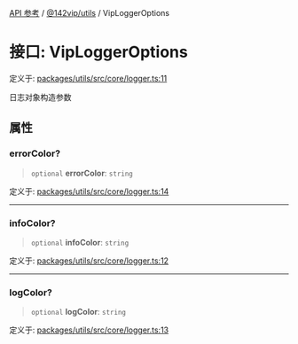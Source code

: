 [API 参考](../../../index.md) / [@142vip/utils](../index.md) / VipLoggerOptions

# 接口: VipLoggerOptions

定义于: [packages/utils/src/core/logger.ts:11](https://github.com/142vip/core-x/blob/a868d72f351cc457f350d05d38d540d6494a8ff2/packages/utils/src/core/logger.ts#L11)

日志对象构造参数

## 属性

### errorColor?

> `optional` **errorColor**: `string`

定义于: [packages/utils/src/core/logger.ts:14](https://github.com/142vip/core-x/blob/a868d72f351cc457f350d05d38d540d6494a8ff2/packages/utils/src/core/logger.ts#L14)

***

### infoColor?

> `optional` **infoColor**: `string`

定义于: [packages/utils/src/core/logger.ts:12](https://github.com/142vip/core-x/blob/a868d72f351cc457f350d05d38d540d6494a8ff2/packages/utils/src/core/logger.ts#L12)

***

### logColor?

> `optional` **logColor**: `string`

定义于: [packages/utils/src/core/logger.ts:13](https://github.com/142vip/core-x/blob/a868d72f351cc457f350d05d38d540d6494a8ff2/packages/utils/src/core/logger.ts#L13)

